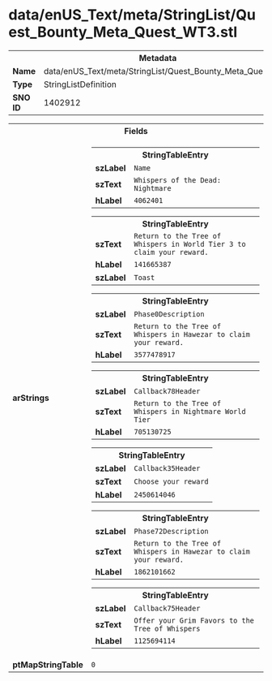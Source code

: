 <h1>data/enUS_Text/meta/StringList/Quest_Bounty_Meta_Quest_WT3.stl</h1><table><tr><th colspan="100%">Metadata</th></tr><tr><td><b>Name</b></td><td>data/enUS_Text/meta/StringList/Quest_Bounty_Meta_Quest_WT3.stl</td></tr><tr><td><b>Type</b></td><td>StringListDefinition</td></tr><tr><td><b>SNO ID</b></td><td>1402912</td></tr></table>

<table><tr><th colspan="100%">Fields</th></tr><tr><td><b>arStrings</b></td><td><table><tr><th colspan="100%">StringTableEntry</th></tr><tr><td><b>szLabel</b></td><td><code>Name</code></td></tr><tr><td><b>szText</b></td><td><code>Whispers of the Dead: Nightmare</code></td></tr><tr><td><b>hLabel</b></td><td><code>4062401</code></td></tr></table>


<table><tr><th colspan="100%">StringTableEntry</th></tr><tr><td><b>szText</b></td><td><code>Return to the Tree of Whispers in World Tier 3 to claim your reward.</code></td></tr><tr><td><b>hLabel</b></td><td><code>141665387</code></td></tr><tr><td><b>szLabel</b></td><td><code>Toast</code></td></tr></table>


<table><tr><th colspan="100%">StringTableEntry</th></tr><tr><td><b>szLabel</b></td><td><code>Phase0Description</code></td></tr><tr><td><b>szText</b></td><td><code>Return to the Tree of Whispers in Hawezar to claim your reward.</code></td></tr><tr><td><b>hLabel</b></td><td><code>3577478917</code></td></tr></table>


<table><tr><th colspan="100%">StringTableEntry</th></tr><tr><td><b>szLabel</b></td><td><code>Callback78Header</code></td></tr><tr><td><b>szText</b></td><td><code>Return to the Tree of Whispers in Nightmare World Tier</code></td></tr><tr><td><b>hLabel</b></td><td><code>705130725</code></td></tr></table>


<table><tr><th colspan="100%">StringTableEntry</th></tr><tr><td><b>szLabel</b></td><td><code>Callback35Header</code></td></tr><tr><td><b>szText</b></td><td><code>Choose your reward</code></td></tr><tr><td><b>hLabel</b></td><td><code>2450614046</code></td></tr></table>


<table><tr><th colspan="100%">StringTableEntry</th></tr><tr><td><b>szLabel</b></td><td><code>Phase72Description</code></td></tr><tr><td><b>szText</b></td><td><code>Return to the Tree of Whispers in Hawezar to claim your reward.</code></td></tr><tr><td><b>hLabel</b></td><td><code>1862101662</code></td></tr></table>


<table><tr><th colspan="100%">StringTableEntry</th></tr><tr><td><b>szLabel</b></td><td><code>Callback75Header</code></td></tr><tr><td><b>szText</b></td><td><code>Offer your Grim Favors to the Tree of Whispers</code></td></tr><tr><td><b>hLabel</b></td><td><code>1125694114</code></td></tr></table>


</td></tr><tr><td><b>ptMapStringTable</b></td><td><code>0</code></td></tr></table>

